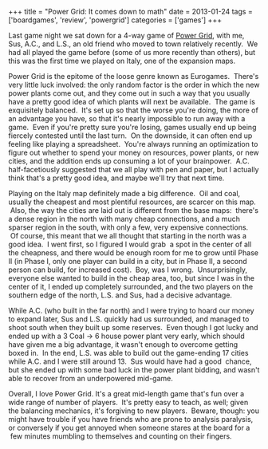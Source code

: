 +++
title = "Power Grid: It comes down to math"
date = 2013-01-24
tags = ['boardgames', 'review', 'powergrid']
categories = ['games']
+++

Last game night we sat down for a 4-way game of [Power Grid](https://boardgamegeek.com/boardgame/2651/power-grid), with me, Sus, A.C., and L.S., an old friend who moved to town relatively recently.  We had all played the game before (some of us more recently than others), but this was the first time we played on Italy, one of the expansion maps.

Power Grid is the epitome of the loose genre known as Eurogames.  There's very little luck involved: the only random factor is the order in which the new power plants come out, and they come out in such a way that you usually have a pretty good idea of which plants will next be available.  The game is exquisitely balanced.  It's set up so that the worse you're doing, the more of an advantage you have, so that it's nearly impossible to run away with a game.  Even if you're pretty sure you're losing, games usually end up being fiercely contested until the last turn.  On the downside, it can often end up feeling like playing a spreadsheet.  You're always running an optimization to figure out whether to spend your money on resources, power plants, or new cities, and the addition ends up consuming a lot of your brainpower.  A.C. half-facetiously suggested that we all play with pen and paper, but I actually think that's a pretty good idea, and maybe we'll try that next time.

Playing on the Italy map definitely made a big difference.  Oil and coal, usually the cheapest and most plentiful resources, are scarcer on this map.  Also, the way the cities are laid out is different from the base maps:  there's a dense region in the north with many cheap connections, and a much sparser region in the south, with only a few, very expensive connections.  Of course, this meant that we all thought that starting in the north was a good idea.  I went first, so I figured I would grab  a spot in the center of all the cheapness, and there would be enough room for me to grow until Phase II (in Phase I, only one player can build in a city, but in Phase II, a second person can build, for increased cost).  Boy, was I wrong.  Unsurprisingly, everyone else wanted to build in the cheap area, too, but since I was in the center of it, I ended up completely surrounded, and the two players on the southern edge of the north, L.S. and Sus, had a decisive advantage.

While A.C. (who built in the far north) and I were trying to hoard our money to expand later, Sus and L.S. quickly had us surrounded, and managed to shoot south when they built up some reserves.  Even though I got lucky and ended up with a 3 Coal -&gt; 6 house power plant very early, which should have given me a big advantage, it wasn't enough to overcome getting boxed in.  In the end, L.S. was able to build out the game-ending 17 cities while A.C. and I were still around 13.  Sus would have had a good  chance, but she ended up with some bad luck in the power plant bidding, and wasn't able to recover from an underpowered mid-game.

Overall, I love Power Grid. It's a great mid-length game that's fun over a wide range of number of players.  It's pretty easy to teach, as well; given the balancing mechanics, it's forgiving to new players.  Beware, though: you might have trouble if you have friends who are prone to analysis paralysis, or conversely if you get annoyed when someone stares at the board for a  few minutes mumbling to themselves and counting on their fingers.
